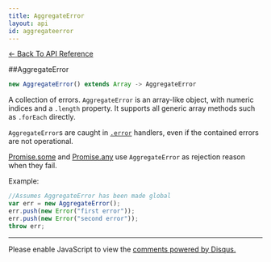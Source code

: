```yaml
---
title: AggregateError
layout: api
id: aggregateerror
---
```


[← Back To API Reference](/docs/api-reference.html)
<div class="api-code-section"><markdown>
##AggregateError

```js
new AggregateError() extends Array -> AggregateError
```


A collection of errors. `AggregateError` is an array-like object, with numeric indices and a `.length` property. It supports all generic array methods such as `.forEach` directly.

`AggregateError`s are caught in [`.error`](.) handlers, even if the contained errors are not operational.

[Promise.some](.) and [Promise.any](.)  use `AggregateError` as rejection reason when they fail.


Example:

```js
//Assumes AggregateError has been made global
var err = new AggregateError();
err.push(new Error("first error"));
err.push(new Error("second error"));
throw err;
```

<hr>
</markdown></div>

<div id="disqus_thread"></div>
<script type="text/javascript">
    var disqus_title = "AggregateError";
    var disqus_shortname = "bluebirdjs";
    var disqus_identifier = "disqus-id-aggregateerror";
    
    (function() {
        var dsq = document.createElement("script"); dsq.type = "text/javascript"; dsq.async = true;
        dsq.src = "//" + disqus_shortname + ".disqus.com/embed.js";
        (document.getElementsByTagName("head")[0] || document.getElementsByTagName("body")[0]).appendChild(dsq);
    })();
</script>
<noscript>Please enable JavaScript to view the <a href="https://disqus.com/?ref_noscript" rel="nofollow">comments powered by Disqus.</a></noscript>